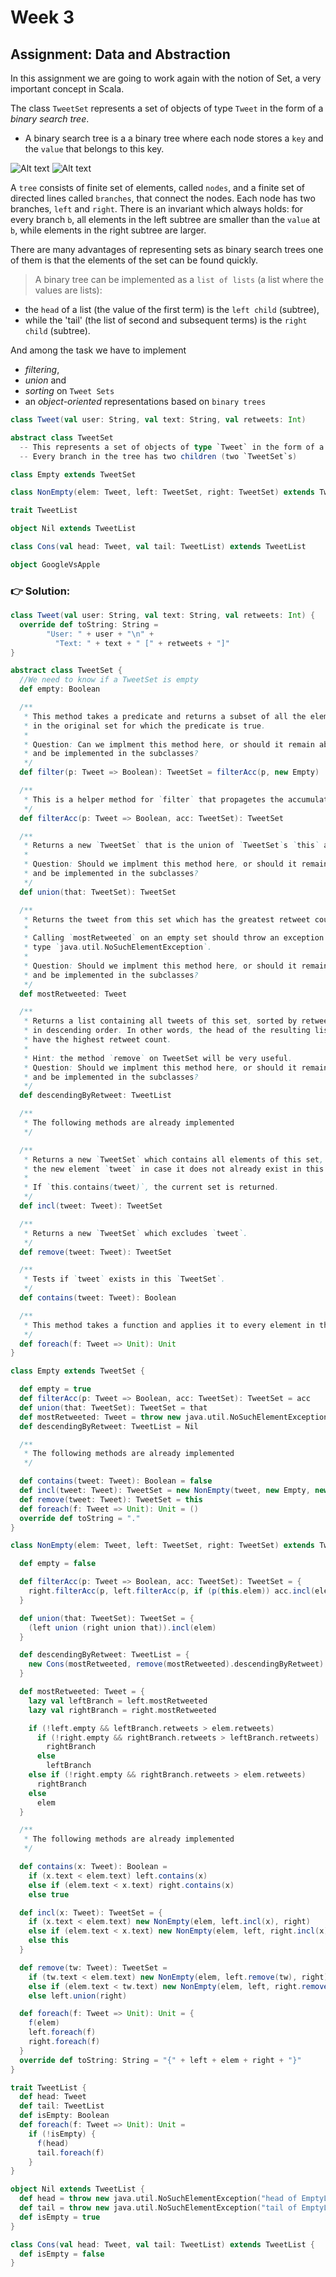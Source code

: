 # Week 3

## Assignment: Data and Abstraction

In this assignment we are going to work again with the notion of Set, a very important concept in Scala. 

The class `TweetSet` represents a set of objects of type `Tweet` in the form of a _binary search tree_.
* A binary search tree is a a binary tree where each node stores a `key` and the `value` that belongs to this key.


![Alt text](./images/binary-tree.png?raw=true "Optional Title")
![Alt text](./images/not-binary-tree.png?raw=true "Optional Title")


A `tree` consists of finite set of elements, called `nodes`, and a finite set of directed lines called `branches`, 
that connect the nodes. Each node has two branches, `left` and `right`.
There is an invariant which always holds: for every branch `b`, all elements in the left subtree are smaller than the `value` at `b`, while elements in the right subtree are larger.

There are many advantages of representing sets as binary search trees one of them is that the elements of the set can be found quickly.
 

>A binary tree can be implemented as a `list of lists` (a list where the values are lists):       
* the `head` of a list (the value of the first term) is the `left child` (subtree), 
* while the 'tail' (the list of second and subsequent terms) is the `right child` (subtree).




And among the task we have to implement   
* _filtering_, 
* _union_ and 
* _sorting_ on `Tweet Sets` 
* an _object-oriented_ representations based on `binary trees`

```scala
class Tweet(val user: String, val text: String, val retweets: Int)

abstract class TweetSet 
  -- This represents a set of objects of type `Tweet` in the form of a binary search tree.
  -- Every branch in the tree has two children (two `TweetSet`s)

class Empty extends TweetSet

class NonEmpty(elem: Tweet, left: TweetSet, right: TweetSet) extends TweetSet

trait TweetList

object Nil extends TweetList 

class Cons(val head: Tweet, val tail: TweetList) extends TweetList

object GoogleVsApple
```


### :point_right: Solution:

```scala
class Tweet(val user: String, val text: String, val retweets: Int) {
  override def toString: String =
        "User: " + user + "\n" +
          "Text: " + text + " [" + retweets + "]"
}

abstract class TweetSet {
  //We need to know if a TweetSet is empty
  def empty: Boolean

  /**
   * This method takes a predicate and returns a subset of all the elements
   * in the original set for which the predicate is true.
   *
   * Question: Can we implment this method here, or should it remain abstract
   * and be implemented in the subclasses?
   */
  def filter(p: Tweet => Boolean): TweetSet = filterAcc(p, new Empty)

  /**
   * This is a helper method for `filter` that propagetes the accumulated tweets.
   */
  def filterAcc(p: Tweet => Boolean, acc: TweetSet): TweetSet

  /**
   * Returns a new `TweetSet` that is the union of `TweetSet`s `this` and `that`.
   *
   * Question: Should we implment this method here, or should it remain abstract
   * and be implemented in the subclasses?
   */
  def union(that: TweetSet): TweetSet

  /**
   * Returns the tweet from this set which has the greatest retweet count.
   *
   * Calling `mostRetweeted` on an empty set should throw an exception of
   * type `java.util.NoSuchElementException`.
   *
   * Question: Should we implment this method here, or should it remain abstract
   * and be implemented in the subclasses?
   */
  def mostRetweeted: Tweet

  /**
   * Returns a list containing all tweets of this set, sorted by retweet count
   * in descending order. In other words, the head of the resulting list should
   * have the highest retweet count.
   *
   * Hint: the method `remove` on TweetSet will be very useful.
   * Question: Should we implment this method here, or should it remain abstract
   * and be implemented in the subclasses?
   */
  def descendingByRetweet: TweetList

  /**
   * The following methods are already implemented
   */

  /**
   * Returns a new `TweetSet` which contains all elements of this set, and the
   * the new element `tweet` in case it does not already exist in this set.
   *
   * If `this.contains(tweet)`, the current set is returned.
   */
  def incl(tweet: Tweet): TweetSet

  /**
   * Returns a new `TweetSet` which excludes `tweet`.
   */
  def remove(tweet: Tweet): TweetSet

  /**
   * Tests if `tweet` exists in this `TweetSet`.
   */
  def contains(tweet: Tweet): Boolean

  /**
   * This method takes a function and applies it to every element in the set.
   */
  def foreach(f: Tweet => Unit): Unit
}

class Empty extends TweetSet {

  def empty = true
  def filterAcc(p: Tweet => Boolean, acc: TweetSet): TweetSet = acc
  def union(that: TweetSet): TweetSet = that
  def mostRetweeted: Tweet = throw new java.util.NoSuchElementException
  def descendingByRetweet: TweetList = Nil

  /**
   * The following methods are already implemented
   */

  def contains(tweet: Tweet): Boolean = false
  def incl(tweet: Tweet): TweetSet = new NonEmpty(tweet, new Empty, new Empty)
  def remove(tweet: Tweet): TweetSet = this
  def foreach(f: Tweet => Unit): Unit = ()
  override def toString = "."
}

class NonEmpty(elem: Tweet, left: TweetSet, right: TweetSet) extends TweetSet {

  def empty = false

  def filterAcc(p: Tweet => Boolean, acc: TweetSet): TweetSet = {
    right.filterAcc(p, left.filterAcc(p, if (p(this.elem)) acc.incl(elem) else acc))
  }

  def union(that: TweetSet): TweetSet = {
    (left union (right union that)).incl(elem)
  }

  def descendingByRetweet: TweetList = {
    new Cons(mostRetweeted, remove(mostRetweeted).descendingByRetweet)
  }

  def mostRetweeted: Tweet = {
    lazy val leftBranch = left.mostRetweeted
    lazy val rightBranch = right.mostRetweeted

    if (!left.empty && leftBranch.retweets > elem.retweets)
      if (!right.empty && rightBranch.retweets > leftBranch.retweets)
        rightBranch
      else
        leftBranch
    else if (!right.empty && rightBranch.retweets > elem.retweets)
      rightBranch
    else
      elem
  }

  /**
   * The following methods are already implemented
   */

  def contains(x: Tweet): Boolean =
    if (x.text < elem.text) left.contains(x)
    else if (elem.text < x.text) right.contains(x)
    else true

  def incl(x: Tweet): TweetSet = {
    if (x.text < elem.text) new NonEmpty(elem, left.incl(x), right)
    else if (elem.text < x.text) new NonEmpty(elem, left, right.incl(x))
    else this
  }

  def remove(tw: Tweet): TweetSet =
    if (tw.text < elem.text) new NonEmpty(elem, left.remove(tw), right)
    else if (elem.text < tw.text) new NonEmpty(elem, left, right.remove(tw))
    else left.union(right)

  def foreach(f: Tweet => Unit): Unit = {
    f(elem)
    left.foreach(f)
    right.foreach(f)
  }
  override def toString: String = "{" + left + elem + right + "}"
}

trait TweetList {
  def head: Tweet
  def tail: TweetList
  def isEmpty: Boolean
  def foreach(f: Tweet => Unit): Unit =
    if (!isEmpty) {
      f(head)
      tail.foreach(f)
    }
}

object Nil extends TweetList {
  def head = throw new java.util.NoSuchElementException("head of EmptyList")
  def tail = throw new java.util.NoSuchElementException("tail of EmptyList")
  def isEmpty = true
}

class Cons(val head: Tweet, val tail: TweetList) extends TweetList {
  def isEmpty = false
}
```

